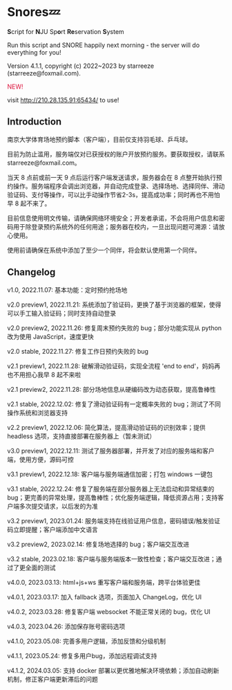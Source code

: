 # Snores💤

<p><b>S</b>cript for <b>N</b>JU Sp<b>o</b>rt <b>Re</b>servation <b>S</b>ystem</p>
<p>Run this script and SNORE happily next morning - the server will do everything for you!</p>
<p>Version 4.1.1, copyright (c) 2022~2023 by starreeze (starreeze@foxmail.com).</p>

<p style="color: crimson;">NEW!</p>

visit http://210.28.135.91:65434/ to use!

## Introduction

<p>南京大学体育场地预约脚本（客户端），目前仅支持羽毛球、乒乓球。</p>
<p>目前为防止滥用，服务端仅对已获授权的账户开放预约服务。要获取授权，请联系starreeze@foxmail.com。</p>
<p>当天 8 点前或前一天 9 点后运行客户端发送请求，服务器会在 8 点整开始执行预约操作。服务端程序会调出浏览器，并自动完成登录、选择场地、选择同伴、滑动验证码、支付等操作，可以比手动操作节省2-3s，提高成功率；同时再也不用怕早 8 起不来了。</p>
<p>目前信息使用明文传输，请确保网络环境安全；开发者承诺，不会将用户信息和密码用于除登录预约系统外的任何用途；服务器在校内，一旦出现问题可溯源：请放心使用。</p>
<p>使用前请确保在系统中添加了至少一个同伴，将会默认使用第一个同伴。</p>

## Changelog

<p>v1.0, 2022.11.07: 基本功能：定时预约抢场地</p>
<p>v2.0 preview1, 2022.11.21: 系统添加了验证码，更换了基于浏览器的框架，使得可以手工输入验证码；同时支持自动登录</p>
<p>v2.0 preview2, 2022.11.26: 修复周末预约失败的 bug；部分功能实现从 python 改为使用 JavaScript，速度更快</p>
<p>v2.0 stable, 2022.11.27: 修复工作日预约失败的 bug</p>
<p>v2.1 preview1, 2022.11.28: 破解滑动验证码，实现全流程 'end to end'，妈妈再也不用担心我早 8 起不来啦</p>
<p>v2.1 preview2, 2022.11.28: 部分场地信息从硬编码改为动态获取，提高鲁棒性</p>
<p>v2.1 stable, 2022.12.02: 修复了滑动验证码有一定概率失败的 bug；测试了不同操作系统和浏览器支持</p>
<p>v2.2 preview1, 2022.12.06: 简化算法，提高滑动验证码的识别效率；提供 headless 选项，支持直接部署在服务器上（暂未测试）</p>
<p>v3.0 preview1, 2022.12.11: 测试了服务器部署，并开发了对应的服务端和客户端，使用方便，源码可控</p>
<p>v3.1 preview1, 2022.12.18: 客户端与服务端通信加密；打包 windows 一键包</p>
<p>v3.1 stable, 2022.12.24: 修复了服务端在部分服务器上无法启动和异常结束的 bug；更完善的异常处理，提高鲁棒性；优化服务端逻辑，降低资源占用；支持客户端多次提交请求，以后发的为准</p>
<p>v3.2 preview1, 2023.01.24: 服务端支持在线验证用户信息，密码错误/触发验证码立即提醒；客户端添加中文语言</p>
<p>v3.2 preview2, 2023.02.14: 修复场地选择的 bug；客户端交互改进</p>
<p>v3.2 stable, 2023.02.18: 客户端与服务端版本一致性检查；客户端交互改进；通过了更全面的测试</p>
<p>v4.0.0, 2023.03.13: html+js+ws 重写客户端和服务端，跨平台体验更佳</p>
<p>v4.0.1, 2023.03.17: 加入 fallback 选项，页面加入 ChangeLog，优化 UI</p>
<p>v4.0.2, 2023.03.28: 修复客户端 websocket 不能正常关闭的 bug，优化 UI</p>
<p>v4.0.3, 2023.04.26: 添加保存账号密码选项</p>
<p>v4.1.0, 2023.05.08: 完善多用户逻辑，添加反馈和分级机制</p>
<p>v4.1.1, 2023.05.24: 修复多用户bug，添加远程调试支持</p>
<p>v4.1.2, 2024.03.05: 支持 docker 部署以更优雅地解决环境依赖；添加自动刷新机制，修正客户端更新滞后的问题</p>
